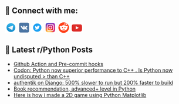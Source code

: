 ## 🔎 Connect with me:
[<img src="https://github.com/bullbesh/bullbesh/blob/main/images/Telegram.png" width="32" height="32" />](https://t.me/bullbesh)
[<img src="https://github.com/bullbesh/bullbesh/blob/main/images/VK.png" width="32" height="32" />](https://vk.com/bullbesh)
[<img src="https://github.com/bullbesh/bullbesh/blob/main/images/Twitter.png" width="32" height="32" />](https://twitter.com/bullbesh1)
[<img src="https://github.com/bullbesh/bullbesh/blob/main/images/Instagram.png" width="32" height="32" />](https://www.instagram.com/bullbesh)
[<img src="https://github.com/bullbesh/bullbesh/blob/main/images/Reddit.png" width="32" height="32" />](https://www.reddit.com/user/bullbesh)
[<img src="https://github.com/bullbesh/bullbesh/blob/main/images/YouTube.png" width="32" height="32" />](https://www.youtube.com/channel/UCtfjRs6uzgq5mfm8S06WTcg)

## 📕 Latest r/Python Posts
<!-- BLOG-POST-LIST:START -->
- [Github Action and Pre-commit hooks](https://www.reddit.com/r/Python/comments/11t597e/github_action_and_precommit_hooks/)
- [Codon: Python now superior performance to C++ . Is Python now undisputed &gt; than C++](https://www.reddit.com/r/Python/comments/11t4p8p/codon_python_now_superior_performance_to_c_is/)
- [authentik on Django: 500% slower to run but 200% faster to build](https://www.reddit.com/r/Python/comments/11t2u1d/authentik_on_django_500_slower_to_run_but_200/)
- [Book recommendation, advanced+ level in Python](https://www.reddit.com/r/Python/comments/11t29at/book_recommendation_advanced_level_in_python/)
- [Here is how i made a 2D game using Python Matplotlib](https://www.reddit.com/r/Python/comments/11szlvk/here_is_how_i_made_a_2d_game_using_python/)
<!-- BLOG-POST-LIST:END -->
